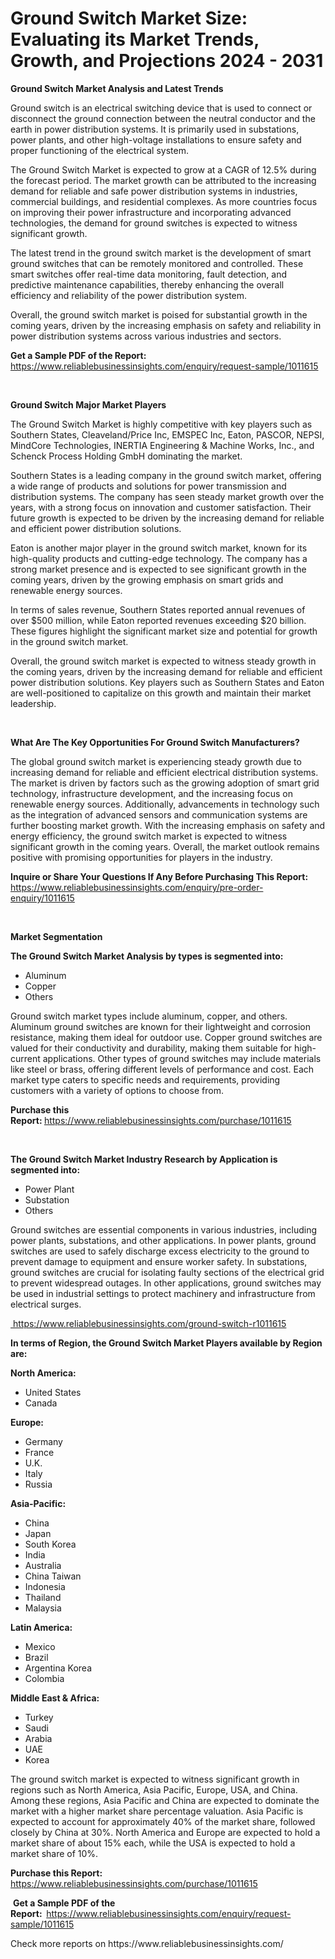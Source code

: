 <p><h1>Ground Switch Market Size: Evaluating its Market Trends, Growth, and Projections 2024 - 2031</h1></p><p><strong>Ground Switch Market Analysis and Latest Trends</strong></p>
<p><p>Ground switch is an electrical switching device that is used to connect or disconnect the ground connection between the neutral conductor and the earth in power distribution systems. It is primarily used in substations, power plants, and other high-voltage installations to ensure safety and proper functioning of the electrical system.</p><p>The Ground Switch Market is expected to grow at a CAGR of 12.5% during the forecast period. The market growth can be attributed to the increasing demand for reliable and safe power distribution systems in industries, commercial buildings, and residential complexes. As more countries focus on improving their power infrastructure and incorporating advanced technologies, the demand for ground switches is expected to witness significant growth.</p><p>The latest trend in the ground switch market is the development of smart ground switches that can be remotely monitored and controlled. These smart switches offer real-time data monitoring, fault detection, and predictive maintenance capabilities, thereby enhancing the overall efficiency and reliability of the power distribution system.</p><p>Overall, the ground switch market is poised for substantial growth in the coming years, driven by the increasing emphasis on safety and reliability in power distribution systems across various industries and sectors.</p></p>
<p><strong>Get a Sample PDF of the Report:&nbsp;</strong> <a href="https://www.reliablebusinessinsights.com/enquiry/request-sample/1011615">https://www.reliablebusinessinsights.com/enquiry/request-sample/1011615</a></p>
<p>&nbsp;</p>
<p><strong>Ground Switch Major Market Players</strong></p>
<p><p>The Ground Switch Market is highly competitive with key players such as Southern States, Cleaveland/Price Inc, EMSPEC Inc, Eaton, PASCOR, NEPSI, MindCore Technologies, INERTIA Engineering & Machine Works, Inc., and Schenck Process Holding GmbH dominating the market.</p><p>Southern States is a leading company in the ground switch market, offering a wide range of products and solutions for power transmission and distribution systems. The company has seen steady market growth over the years, with a strong focus on innovation and customer satisfaction. Their future growth is expected to be driven by the increasing demand for reliable and efficient power distribution solutions.</p><p>Eaton is another major player in the ground switch market, known for its high-quality products and cutting-edge technology. The company has a strong market presence and is expected to see significant growth in the coming years, driven by the growing emphasis on smart grids and renewable energy sources.</p><p>In terms of sales revenue, Southern States reported annual revenues of over $500 million, while Eaton reported revenues exceeding $20 billion. These figures highlight the significant market size and potential for growth in the ground switch market.</p><p>Overall, the ground switch market is expected to witness steady growth in the coming years, driven by the increasing demand for reliable and efficient power distribution solutions. Key players such as Southern States and Eaton are well-positioned to capitalize on this growth and maintain their market leadership.</p></p>
<p>&nbsp;</p>
<p><strong>What Are The Key Opportunities For Ground Switch Manufacturers?</strong></p>
<p><p>The global ground switch market is experiencing steady growth due to increasing demand for reliable and efficient electrical distribution systems. The market is driven by factors such as the growing adoption of smart grid technology, infrastructure development, and the increasing focus on renewable energy sources. Additionally, advancements in technology such as the integration of advanced sensors and communication systems are further boosting market growth. With the increasing emphasis on safety and energy efficiency, the ground switch market is expected to witness significant growth in the coming years. Overall, the market outlook remains positive with promising opportunities for players in the industry.</p></p>
<p><strong>Inquire or Share Your Questions If Any Before Purchasing This Report:</strong> <a href="https://www.reliablebusinessinsights.com/enquiry/pre-order-enquiry/1011615">https://www.reliablebusinessinsights.com/enquiry/pre-order-enquiry/1011615</a></p>
<p>&nbsp;</p>
<p><strong>Market Segmentation</strong></p>
<p><strong>The Ground Switch Market Analysis by types is segmented into:</strong></p>
<p><ul><li>Aluminum</li><li>Copper</li><li>Others</li></ul></p>
<p><p>Ground switch market types include aluminum, copper, and others. Aluminum ground switches are known for their lightweight and corrosion resistance, making them ideal for outdoor use. Copper ground switches are valued for their conductivity and durability, making them suitable for high-current applications. Other types of ground switches may include materials like steel or brass, offering different levels of performance and cost. Each market type caters to specific needs and requirements, providing customers with a variety of options to choose from.</p></p>
<p><strong>Purchase this Report:&nbsp;</strong><a href="https://www.reliablebusinessinsights.com/purchase/1011615">https://www.reliablebusinessinsights.com/purchase/1011615</a></p>
<p>&nbsp;</p>
<p><strong>The Ground Switch Market Industry Research by Application is segmented into:</strong></p>
<p><ul><li>Power Plant</li><li>Substation</li><li>Others</li></ul></p>
<p><p>Ground switches are essential components in various industries, including power plants, substations, and other applications. In power plants, ground switches are used to safely discharge excess electricity to the ground to prevent damage to equipment and ensure worker safety. In substations, ground switches are crucial for isolating faulty sections of the electrical grid to prevent widespread outages. In other applications, ground switches may be used in industrial settings to protect machinery and infrastructure from electrical surges.</p></p>
<p><a href="https://www.reliablebusinessinsights.com/ground-switch-r1011615">&nbsp;https://www.reliablebusinessinsights.com/ground-switch-r1011615</a></p>
<p><strong>In terms of Region, the Ground Switch Market Players available by Region are:</strong></p>
<p>
    <p> <strong> North America: </strong>
        <ul>
            <li>United States</li>
            <li>Canada</li>
        </ul>
        </p> 
    <p> <strong> Europe: </strong>
        <ul>
            <li>Germany</li>
            <li>France</li>
            <li>U.K.</li>
            <li>Italy</li>
            <li>Russia</li>
        </ul>
        </p> 
    <p> <strong> Asia-Pacific: </strong>
        <ul>
            <li>China</li>
            <li>Japan</li>
            <li>South Korea</li>
            <li>India</li>
            <li>Australia</li>
            <li>China Taiwan</li>
            <li>Indonesia</li>
            <li>Thailand</li>
            <li>Malaysia</li>
        </ul>
        </p> 
    <p> <strong> Latin America: </strong>
        <ul>
            <li>Mexico</li>
            <li>Brazil</li>
            <li>Argentina Korea</li>
            <li>Colombia</li>
        </ul>
        </p> 
    <p> <strong> Middle East & Africa: </strong>
        <ul>
            <li>Turkey</li>
            <li>Saudi</li>
            <li>Arabia</li>
            <li>UAE</li>
            <li>Korea</li>
        </ul>
    </p>
    </p>
<p><p>The ground switch market is expected to witness significant growth in regions such as North America, Asia Pacific, Europe, USA, and China. Among these regions, Asia Pacific and China are expected to dominate the market with a higher market share percentage valuation. Asia Pacific is expected to account for approximately 40% of the market share, followed closely by China at 30%. North America and Europe are expected to hold a market share of about 15% each, while the USA is expected to hold a market share of 10%.</p></p>
<p><strong>Purchase this Report: </strong><a href="https://www.reliablebusinessinsights.com/purchase/1011615">https://www.reliablebusinessinsights.com/purchase/1011615</a></p>
<p>&nbsp;<strong>Get a Sample PDF of the Report:&nbsp;&nbsp;</strong><a href="https://www.reliablebusinessinsights.com/enquiry/request-sample/1011615">https://www.reliablebusinessinsights.com/enquiry/request-sample/1011615</a></p>
<p><strong></strong></p>
<p>Check more reports on https://www.reliablebusinessinsights.com/</p>